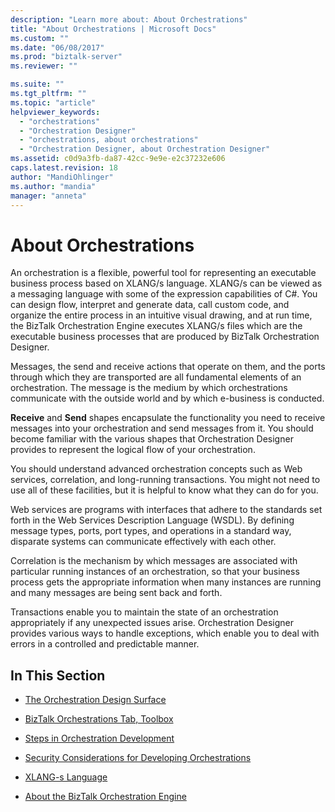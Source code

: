 ```yaml
---
description: "Learn more about: About Orchestrations"
title: "About Orchestrations | Microsoft Docs"
ms.custom: ""
ms.date: "06/08/2017"
ms.prod: "biztalk-server"
ms.reviewer: ""

ms.suite: ""
ms.tgt_pltfrm: ""
ms.topic: "article"
helpviewer_keywords: 
  - "orchestrations"
  - "Orchestration Designer"
  - "orchestrations, about orchestrations"
  - "Orchestration Designer, about Orchestration Designer"
ms.assetid: c0d9a3fb-da87-42cc-9e9e-e2c37232e606
caps.latest.revision: 18
author: "MandiOhlinger"
ms.author: "mandia"
manager: "anneta"
---
```

# About Orchestrations
An orchestration is a flexible, powerful tool for representing an executable business process based on XLANG/s language. XLANG/s can be viewed as a messaging language with some of the expression capabilities of C#. You can design flow, interpret and generate data, call custom code, and organize the entire process in an intuitive visual drawing, and at run time, the BizTalk Orchestration Engine executes XLANG/s files which are the executable business processes that are produced by BizTalk Orchestration Designer.  
  
 Messages, the send and receive actions that operate on them, and the ports through which they are transported are all fundamental elements of an orchestration. The message is the medium by which orchestrations communicate with the outside world and by which e-business is conducted.  
  
 **Receive** and **Send** shapes encapsulate the functionality you need to receive messages into your orchestration and send messages from it. You should become familiar with the various shapes that Orchestration Designer provides to represent the logical flow of your orchestration.  
  
 You should understand advanced orchestration concepts such as Web services, correlation, and long-running transactions. You might not need to use all of these facilities, but it is helpful to know what they can do for you.  
  
 Web services are programs with interfaces that adhere to the standards set forth in the Web Services Description Language (WSDL). By defining message types, ports, port types, and operations in a standard way, disparate systems can communicate effectively with each other.  
  
 Correlation is the mechanism by which messages are associated with particular running instances of an orchestration, so that your business process gets the appropriate information when many instances are running and many messages are being sent back and forth.  
  
 Transactions enable you to maintain the state of an orchestration appropriately if any unexpected issues arise. Orchestration Designer provides various ways to handle exceptions, which enable you to deal with errors in a controlled and predictable manner.  
  
## In This Section  
  
-   [The Orchestration Design Surface](../core/the-orchestration-design-surface.md)  
  
-   [BizTalk Orchestrations Tab, Toolbox](../core/biztalk-orchestrations-tab-toolbox.md)  
  
-   [Steps in Orchestration Development](../core/steps-in-orchestration-development.md)  
  
-   [Security Considerations for Developing Orchestrations](../core/security-considerations-for-developing-orchestrations.md)  
  
-   [XLANG-s Language](../core/xlang-s-language.md)  
  
-   [About the BizTalk Orchestration Engine](../core/about-the-biztalk-orchestration-engine.md)
